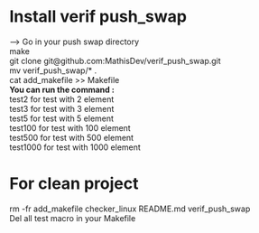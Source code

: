 <h1> Install verif push_swap </h1>
 --> Go in your push swap directory </br>
make </br>
git clone git@github.com:MathisDev/verif_push_swap.git </br>
mv verif_push_swap/* . </br>
cat add_makefile >> Makefile </br>
<b>You can run the command : </b> </br>
test2 for test with 2 element </br>
test3 for test with 3 element </br>
test5 for test with 5 element </br>
test100 for test with 100 element </br>
test500 for test with 500 element </br>
test1000 for test with 1000 element </br>
<h1> For clean project </h1>
rm -fr add_makefile checker_linux README.md verif_push_swap </br>
Del all test macro in your Makefile
